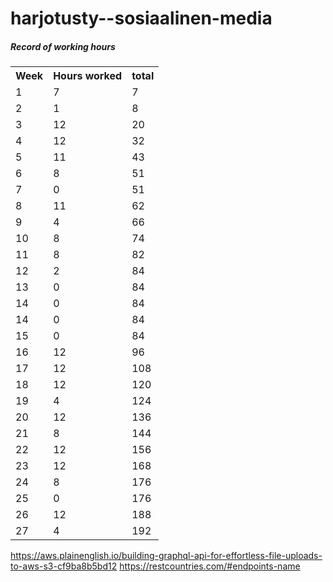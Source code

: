 # harjotusty--sosiaalinen-media

<h5>Record of working hours</h5>
<table>
  
  <tr>
    <th>Week</th>
    <th>Hours worked</th>
    <th>total</th>
  </tr>
  <tr>
    <td>1</td>
    <td>7</td>
    <td>7</td>
  </tr>
    <tr>
    <td>2</td>
    <td>1</td>
    <td>8</td>
  </tr>
      <tr>
    <td>3</td>
    <td>12</td>
    <td>20</td>
  </tr>
      <tr>
    <td>4</td>
    <td>12</td>
    <td>32</td>
  </tr>
      <tr>
    <td>5</td>
    <td>11</td>
    <td>43</td>
  </tr>
      <tr>
    <td>6</td>
    <td>8</td>
    <td>51</td>
  </tr>
  <tr>
    <td>7</td>
    <td>0</td>
    <td>51</td>
  </tr>
      <tr>
    <td>8</td>
    <td>11</td>
    <td>62</td>
  </tr>
  <tr>
    <td>9</td>
    <td>4</td>
    <td>66</td>
  </tr>
  <tr>
  <td>10</td>
  <td>8</td>
  <td>74</td>
  </tr>
  <tr>
  <td>11</td>
  <td>8</td>
  <td>82</td>
  </tr>
  <tr>
  <td>12</td>
  <td>2</td>
  <td>84</td>
  </tr>
  <tr>
  <td>13</td>
  <td>0</td>
  <td>84</td>
  </tr>
  <tr>
  <td>14</td>
  <td>0</td>
  <td>84</td>
  </tr>
  <tr>
  <td>14</td>
  <td>0</td>
  <td>84</td>
  </tr>
  <tr>
  <td>15</td>
  <td>0</td>
  <td>84</td>
  </tr>
     <tr>
  <td>16</td>
  <td>12</td>
  <td>96</td>
  </tr>
  <tr>
  <td>17</td>
  <td>12</td>
  <td>108</td>
  </tr>
  <tr>
  <td>18</td>
  <td>12</td>
  <td>120</td>
  </tr>
  <tr>
  <td>19</td>
  <td>4</td>
  <td>124</td>
  </tr>
  <tr>
  <td>20</td>
  <td>12</td>
  <td>136</td>
  </tr>
  <tr>
  <td>21</td>
  <td>8</td>
  <td>144</td>
  </tr>
  <tr>
  <td>22</td>
  <td>12</td>
  <td>156</td>
  </tr>
  <tr>
  <td>23</td>
  <td>12</td>
  <td>168</td>
  </tr>
  <tr>
  <td>24</td>
  <td>8</td>
  <td>176</td>
  </tr>
    <tr>
  <td>25</td>
  <td>0</td>
  <td>176</td>
  </tr>
    <tr>
  <td>26</td>
  <td>12</td>
  <td>188</td>
  </tr>
      <tr>
  <td>27</td>
  <td>4</td>
  <td>192</td>
  </tr>
</table>



https://aws.plainenglish.io/building-graphql-api-for-effortless-file-uploads-to-aws-s3-cf9ba8b5bd12
https://restcountries.com/#endpoints-name
